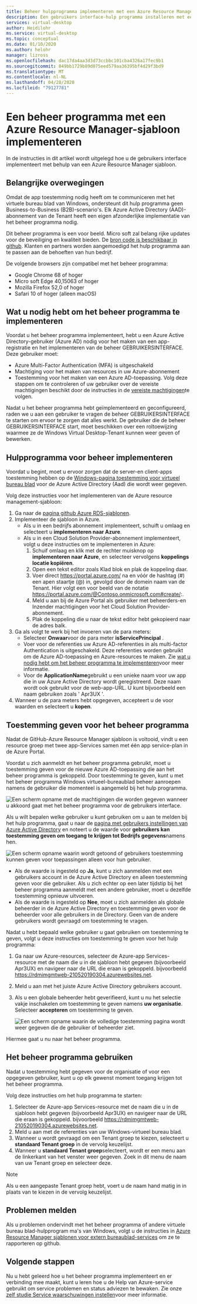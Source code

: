 ```yaml
---
title: Beheer hulpprogramma implementeren met een Azure Resource Manager sjabloon-Azure
description: Een gebruikers interface-hulp programma installeren met een Azure Resource Manager sjabloon voor het beheren van virtuele bureau blad-resources van Windows.
services: virtual-desktop
author: Heidilohr
ms.service: virtual-desktop
ms.topic: conceptual
ms.date: 01/10/2020
ms.author: helohr
manager: lizross
ms.openlocfilehash: dac17da4aa3d3d73ccbbc101cba4326a17fec9b1
ms.sourcegitcommit: 849bb1729b89d075eed579aa36395bf4d29f3bd9
ms.translationtype: MT
ms.contentlocale: nl-NL
ms.lasthandoff: 04/28/2020
ms.locfileid: "79127781"
---
```

# <a name="deploy-a-management-tool-with-an-azure-resource-manager-template"></a>Een beheer programma met een Azure Resource Manager-sjabloon implementeren

In de instructies in dit artikel wordt uitgelegd hoe u de gebruikers interface implementeert met behulp van een Azure Resource Manager sjabloon.

## <a name="important-considerations"></a>Belangrijke overwegingen

Omdat de app toestemming nodig heeft om te communiceren met het virtuele bureau blad van Windows, ondersteunt dit hulp programma geen Business-to-Business (B2B)-scenario's. Elk Azure Active Directory (AAD)-abonnement van de Tenant heeft een eigen afzonderlijke implementatie van het beheer programma nodig.

Dit beheer programma is een voor beeld. Micro soft zal belang rijke updates voor de beveiliging en kwaliteit bieden. De [bron code is beschikbaar in github](https://github.com/Azure/RDS-Templates/tree/master/wvd-templates/wvd-management-ux/deploy). Klanten en partners worden aangemoedigd het hulp programma aan te passen aan de behoeften van hun bedrijf.

De volgende browsers zijn compatibel met het beheer programma:
- Google Chrome 68 of hoger
- Micro soft Edge 40,15063 of hoger
- Mozilla Firefox 52,0 of hoger
- Safari 10 of hoger (alleen macOS)

## <a name="what-you-need-to-deploy-the-management-tool"></a>Wat u nodig hebt om het beheer programma te implementeren

Voordat u het beheer programma implementeert, hebt u een Azure Active Directory-gebruiker (Azure AD) nodig voor het maken van een app-registratie en het implementeren van de beheer GEBRUIKERSINTERFACE. Deze gebruiker moet:

- Azure Multi-Factor Authentication (MFA) is uitgeschakeld
- Machtiging voor het maken van resources in uw Azure-abonnement
- Toestemming voor het maken van een Azure AD-toepassing. Volg deze stappen om te controleren of uw gebruiker over de vereiste machtigingen beschikt door de instructies in de [vereiste machtigingen](../active-directory/develop/howto-create-service-principal-portal.md#required-permissions)te volgen.

Nadat u het beheer programma hebt geïmplementeerd en geconfigureerd, raden we u aan een gebruiker te vragen de beheer GEBRUIKERSINTERFACE te starten om ervoor te zorgen dat alles werkt. De gebruiker die de beheer GEBRUIKERSINTERFACE start, moet beschikken over een roltoewijzing waarmee ze de Windows Virtual Desktop-Tenant kunnen weer geven of bewerken.

## <a name="deploy-the-management-tool"></a>Hulpprogramma voor beheer implementeren

Voordat u begint, moet u ervoor zorgen dat de server-en client-apps toestemming hebben op de [Windows-pagina toestemming voor virtueel bureau blad](https://rdweb.wvd.microsoft.com) voor de Azure Active Directory (Aad) die wordt weer gegeven.

Volg deze instructies voor het implementeren van de Azure resource management-sjabloon:

1. Ga naar de [pagina github Azure RDS-sjablonen](https://github.com/Azure/RDS-Templates/tree/master/wvd-templates/wvd-management-ux/deploy).
2. Implementeer de sjabloon in Azure.
    - Als u in een bedrijfs abonnement implementeert, schuift u omlaag en selecteert u **implementeren naar Azure**. 
    - Als u in een Cloud Solution Provider-abonnement implementeert, volgt u deze instructies om te implementeren in Azure:
        1. Schuif omlaag en klik met de rechter muisknop op **implementeren naar Azure**, en selecteer vervolgens **koppelings locatie kopiëren**.
        2. Open een tekst editor zoals Klad blok en plak de koppeling daar.
        3. Voer direct <https://portal.azure.com/> na en vóór de hashtag (#) een apen staartje (@) in, gevolgd door de domein naam van de Tenant. Hier volgt een voor beeld van de notatie <https://portal.azure.com/@Contoso.onmicrosoft.com#create/>:.
        4. Meld u aan bij de Azure Portal als gebruiker met beheerders-en Inzender machtigingen voor het Cloud Solution Provider-abonnement.
        5. Plak de koppeling die u naar de tekst editor hebt gekopieerd naar de adres balk.
3. Ga als volgt te werk bij het invoeren van de para meters:
    - Selecteer **Onwaar**voor de para meter **isServicePrincipal** .
    - Voer voor de referenties uw Azure AD-referenties in als multi-factor Authentication is uitgeschakeld. Deze referenties worden gebruikt om de Azure AD-toepassing en Azure-resources te maken. Zie [wat u nodig hebt om het beheer programma te implementeren](#what-you-need-to-deploy-the-management-tool)voor meer informatie.
    - Voor de **ApplicationName**gebruikt u een unieke naam voor uw app die in uw Azure Active Directory wordt geregistreerd. Deze naam wordt ook gebruikt voor de web-app-URL. U kunt bijvoorbeeld een naam gebruiken zoals ' Apr3UX '.
4. Wanneer u de para meters hebt opgegeven, accepteert u de voor waarden en selecteert u **kopen**.

## <a name="provide-consent-for-the-management-tool"></a>Toestemming geven voor het beheer programma

Nadat de GitHub-Azure Resource Manager sjabloon is voltooid, vindt u een resource groep met twee app-Services samen met één app service-plan in de Azure Portal.

Voordat u zich aanmeldt en het beheer programma gebruikt, moet u toestemming geven voor de nieuwe Azure AD-toepassing die aan het beheer programma is gekoppeld. Door toestemming te geven, kunt u met het beheer programma Windows virtueel-bureaublad beheer aanroepen namens de gebruiker die momenteel is aangemeld bij het hulp programma.

![Een scherm opname met de machtigingen die worden gegeven wanneer u akkoord gaat met het beheer programma voor de gebruikers interface.](media/management-ui-delegated-permissions.png)

Als u wilt bepalen welke gebruiker u kunt gebruiken om u aan te melden bij het hulp programma, gaat u naar de [pagina met gebruikers instellingen van Azure Active Directory](https://portal.azure.com/#blade/Microsoft_AAD_IAM/StartboardApplicationsMenuBlade/UserSettings/menuId/) en noteert u de waarde voor **gebruikers kan toestemming geven om toegang te krijgen tot Bedrijfs gegevens**namens hen.

![Een scherm opname waarin wordt getoond of gebruikers toestemming kunnen geven voor toepassingen alleen voor hun gebruiker.](media/management-ui-user-consent-allowed.png)

- Als de waarde is ingesteld op **Ja**, kunt u zich aanmelden met een gebruikers account in de Azure Active Directory en alleen toestemming geven voor die gebruiker. Als u zich echter op een later tijdstip bij het beheer programma aanmeldt met een andere gebruiker, moet u dezelfde toestemming opnieuw uitvoeren.
- Als de waarde is ingesteld op **Nee**, moet u zich aanmelden als globale beheerder in de Azure Active Directory en toestemming geven voor de beheerder voor alle gebruikers in de Directory. Geen van de andere gebruikers wordt gevraagd om toestemming te vragen.


Nadat u hebt bepaald welke gebruiker u gaat gebruiken om toestemming te geven, volgt u deze instructies om toestemming te geven voor het hulp programma:

1. Ga naar uw Azure-resources, selecteer de Azure-app Services-resource met de naam die u in de sjabloon hebt gegeven (bijvoorbeeld Apr3UX) en navigeer naar de URL die eraan is gekoppeld. bijvoorbeeld <https://rdmimgmtweb-210520190304.azurewebsites.net>.
2. Meld u aan met het juiste Azure Active Directory gebruikers account.
3. Als u een globale beheerder hebt geverifieerd, kunt u nu het selectie vakje inschakelen om toestemming te geven namens **uw organisatie**. Selecteer **accepteren** om toestemming te geven.
   
   ![Een scherm opname waarin de volledige toestemming pagina wordt weer gegeven die de gebruiker of beheerder ziet.](media/management-ui-consent-page.png)

Hiermee gaat u nu naar het beheer programma.

## <a name="use-the-management-tool"></a>Het beheer programma gebruiken

Nadat u toestemming hebt gegeven voor de organisatie of voor een opgegeven gebruiker, kunt u op elk gewenst moment toegang krijgen tot het beheer programma.

Volg deze instructies om het hulp programma te starten:

1. Selecteer de Azure-app Services-resource met de naam die u in de sjabloon hebt gegeven (bijvoorbeeld Apr3UX) en navigeer naar de URL die eraan is gekoppeld. bijvoorbeeld <https://rdmimgmtweb-210520190304.azurewebsites.net>.
2. Meld u aan met de referenties van uw Windows-virtueel bureau blad.
3. Wanneer u wordt gevraagd om een Tenant groep te kiezen, selecteert u **standaard Tenant groep** in de vervolg keuzelijst.
4. Wanneer u **standaard Tenant groep**selecteert, wordt er een menu aan de linkerkant van het venster weer gegeven. Zoek in dit menu de naam van uw Tenant groep en selecteer deze.
  
  > [!NOTE]
  > Als u een aangepaste Tenant groep hebt, voert u de naam hand matig in in plaats van te kiezen in de vervolg keuzelijst.

## <a name="report-issues"></a>Problemen melden

Als u problemen ondervindt met het beheer programma of andere virtuele bureau blad-hulpprogram ma's van Windows, volgt u de instructies in [Azure Resource Manager sjablonen voor extern bureaublad-services](https://github.com/Azure/RDS-Templates/blob/master/README.md) om ze te rapporteren op github.

## <a name="next-steps"></a>Volgende stappen

Nu u hebt geleerd hoe u het beheer programma implementeert en er verbinding mee maakt, kunt u leren hoe u de Help van Azure-service gebruikt om service problemen en status adviezen te bewaken. Zie onze [zelf studie Service waarschuwingen instellen](./set-up-service-alerts.md)voor meer informatie.